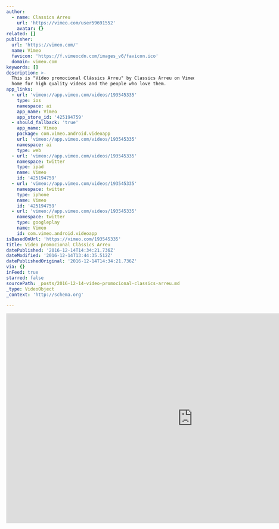 ```yaml
---
author:
  - name: Classics Arreu
    url: 'https://vimeo.com/user59691552'
    avatar: {}
related: []
publisher:
  url: 'https://vimeo.com/'
  name: Vimeo
  favicon: 'https://f.vimeocdn.com/images_v6/favicon.ico'
  domain: vimeo.com
keywords: []
description: >-
  This is "Vídeo promocional Clàssics Arreu" by Classics Arreu on Vimeo, the
  home for high quality videos and the people who love them.
app_links:
  - url: 'vimeo://app.vimeo.com/videos/193545335'
    type: ios
    namespace: ai
    app_name: Vimeo
    app_store_id: '425194759'
  - should_fallback: 'true'
    app_name: Vimeo
    package: com.vimeo.android.videoapp
    url: 'vimeo://app.vimeo.com/videos/193545335'
    namespace: ai
    type: web
  - url: 'vimeo://app.vimeo.com/videos/193545335'
    namespace: twitter
    type: ipad
    name: Vimeo
    id: '425194759'
  - url: 'vimeo://app.vimeo.com/videos/193545335'
    namespace: twitter
    type: iphone
    name: Vimeo
    id: '425194759'
  - url: 'vimeo://app.vimeo.com/videos/193545335'
    namespace: twitter
    type: googleplay
    name: Vimeo
    id: com.vimeo.android.videoapp
isBasedOnUrl: 'https://vimeo.com/193545335'
title: Vídeo promocional Clàssics Arreu
datePublished: '2016-12-14T14:34:21.736Z'
dateModified: '2016-12-14T13:44:35.512Z'
datePublishedOriginal: '2016-12-14T14:34:21.736Z'
via: {}
inFeed: true
starred: false
sourcePath: _posts/2016-12-14-video-promocional-classics-arreu.md
_type: VideoObject
_context: 'http://schema.org'

---
```

<iframe src="https://cdn.embedly.com/widgets/media.html?src=https%3A%2F%2Fplayer.vimeo.com%2Fvideo%2F193545335&amp;url=https%3A%2F%2Fvimeo.com%2F193545335&amp;image=https%3A%2F%2Fi.vimeocdn.com%2Fvideo%2F605264615_1280.jpg&amp;key=b7d04c9b404c499eba89ee7072e1c4f7&amp;type=text%2Fhtml&amp;schema=vimeo" width="1000" height="563" scrolling="no" frameborder="0" allowfullscreen="" style=""></iframe>